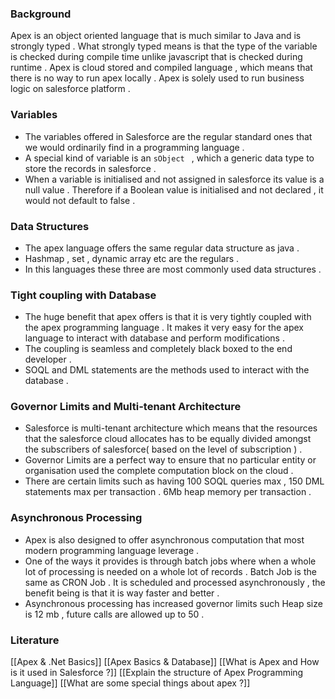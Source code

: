 
### Background 

Apex is an object oriented language that is much similar to Java and is strongly typed . What strongly typed means is that the type of the variable is checked during compile time unlike javascript that is checked during runtime . 
Apex is cloud stored and compiled language , which means that there is no way to run apex locally . 
Apex is solely used to run business logic on salesforce platform . 


### Variables 
- The variables offered in Salesforce are the regular standard ones that we would ordinarily find in a programming language . 
- A special kind of variable is an `sObject `  , which a generic data type to store the records in salesforce . 
- When a variable is initialised and not assigned in salesforce its value is a null value . Therefore if a Boolean value is initialised and not declared , it would not default to false . 

### Data Structures 

- The apex language offers the same regular data structure as java . 
- Hashmap , set , dynamic array etc are the regulars . 
- In this languages these three are most commonly used data structures . 


### Tight coupling with Database 

- The huge benefit that apex offers is that it is very tightly coupled with the apex programming language . It makes it very easy for the apex language to interact with database and perform modifications . 
- The coupling is seamless and completely black boxed to the end developer . 
- SOQL and DML statements are the methods used to interact with the database . 



### Governor Limits and Multi-tenant Architecture 

- Salesforce is multi-tenant architecture which means that the resources that the salesforce cloud allocates has to be equally divided amongst the subscribers of salesforce( based on the level of subscription ) . 
- Governor Limits are a perfect way to ensure that no particular entity or organisation used the complete computation block on the cloud . 
- There are certain limits such as having 100 SOQL queries max , 150 DML statements max per transaction . 6Mb heap memory per transaction . 


### Asynchronous Processing 

- Apex is also designed to offer asynchronous computation that most modern programming language leverage . 
- One of the ways it provides is through batch jobs where when a whole lot of processing is needed on a whole lot of records . Batch Job is the same as CRON Job . It is scheduled and processed asynchronously , the benefit being is that it is way faster and better . 
- Asynchronous processing has increased governor limits such Heap size is 12 mb , future calls are allowed up to 50 . 





### Literature 
[[Apex & .Net Basics]]
[[Apex Basics & Database]]
[[What is Apex and How is it used in Salesforce ?]]
[[Explain the structure of Apex Programming Language]]
[[What are some special things about apex ?]]